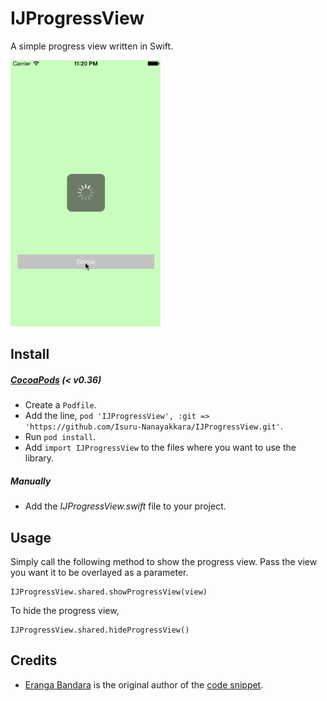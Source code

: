 IJProgressView
==================

A simple progress view written in Swift.

<img src="https://raw.githubusercontent.com/Isuru-Nanayakkara/IJProgressView/master/demo.gif" height="426" width="240" >


## Install

##### [CocoaPods](http://cocoapods.org/) (< v0.36)
- Create a `Podfile`.
- Add the line, `pod 'IJProgressView', :git => 'https://github.com/Isuru-Nanayakkara/IJProgressView.git'`.
- Run `pod install`.
- Add `import IJProgressView` to the files where you want to use the library. 


##### Manually
- Add the *IJProgressView.swift* file to your project.


## Usage
Simply call the following method to show the progress view. Pass the view you want it to be overlayed as a parameter.

```
IJProgressView.shared.showProgressView(view)
```
To hide the progress view,

```
IJProgressView.shared.hideProgressView()
```

## Credits

* [Eranga Bandara](https://twitter.com/itseranga) is the original author of the [code snippet](https://coderwall.com/p/su1t1a).
